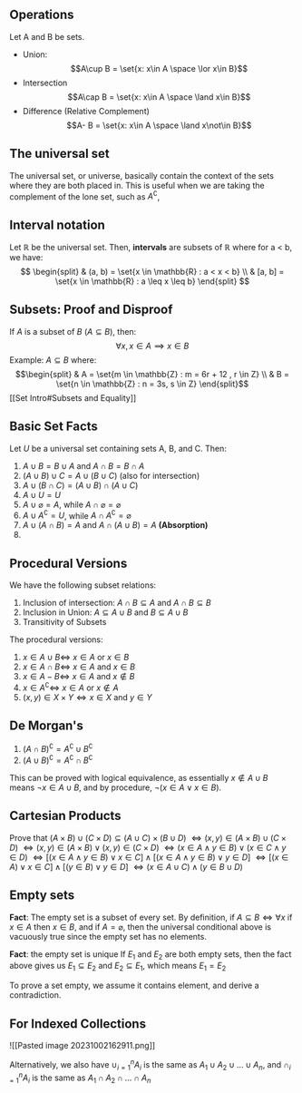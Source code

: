 ## Operations
Let A and B be sets.
- Union: 
$$A\cup B = \set{x: x\in A \space \lor x\in B}$$
- Intersection
$$A\cap B = \set{x: x\in A \space \land x\in B}$$
- Difference (Relative Complement)
$$A- B = \set{x: x\in A \space \land x\not\in B}$$
## The universal set
The universal set, or universe, basically contain the context of the sets where they are both placed in. This is useful when we are taking the complement of the lone set, such as $A^\complement$, 

## Interval notation
Let $\mathbb{R}$ be the universal set. Then, **intervals** are subsets of $\mathbb{R}$ where for a < b, we have: 
$$
\begin{split}
& (a, b) = \set{x \in \mathbb{R} : a < x < b} \\
& [a, b] = \set{x \in \mathbb{R} : a \leq x \leq b}
\end{split}
$$
## Subsets: Proof and Disproof
If $A$ is a subset of $B$ ($A \subseteq B$), then: 
$$\forall x, x \in A \implies x\in B$$
Example: $A \subseteq B$ where: 
$$\begin{split}
& A = \set{m \in \mathbb{Z} : m = 6r + 12 , r \in Z} \\
& B = \set{n \in \mathbb{Z} : n = 3s, s \in Z}
\end{split}$$
[[Set Intro#Subsets and Equality]]
## Basic Set Facts
Let $U$ be a universal set containing sets A, B, and C. Then: 
1. $A\cup B = B \cup A$ and $A\cap B = B \cap A$
2. $(A\cup B) \cup C = A \cup (B \cup C)$ (also for intersection)
3. $A\cup (B \cap C) = (A \cup B) \cap (A\cup C)$
4. $A \cup U = U$
5. $A \cup \varnothing = A$, while $A \cap \varnothing = \varnothing$
6. $A \cup A^\complement = U$, while $A \cap A^\complement = \varnothing$
7. $A\cup (A \cap B) = A$ and $A\cap (A \cup B) = A$ **(Absorption)**
8. 

## Procedural Versions
We have the following subset relations: 
1. Inclusion of intersection: $A \cap B \subseteq A$ and $A \cap B \subseteq B$
3. Inclusion in Union: $A \subseteq A \cup B$ and $B \subseteq A \cup B$
4. Transitivity of Subsets 

The procedural versions: 
1. $x \in A \cup B \Longleftrightarrow$ $x \in A$ or $x \in B$
2. $x \in A \cap B \Longleftrightarrow$ $x \in A$ and $x \in B$
3. $x \in A - B \Longleftrightarrow$ $x \in A$ and $x \not\in B$
4. $x \in A^\complement\Longleftrightarrow$ $x \in A$ or $x \not\in A$
5. $(x, y) \in X \times Y \Longleftrightarrow x \in X$ and $y \in Y$

## De Morgan's
1. $(A \cap B)^\complement = A^\complement \cup B^\complement$
2. $(A \cup B)^\complement = A^\complement \cap B^\complement$

This can be proved with logical equivalence, as essentially $x \not \in A\cup B$ means $\lnot x \in A\cup B$, and by procedure, $\lnot (x \in A \lor x \in B)$.

## Cartesian Products
Prove that $(A \times B) \cup (C \times D) \subseteq (A \cup C) \times (B \cup D)$
$\Longleftrightarrow (x, y) \in (A \times B) \cup (C \times D)$
$\Longleftrightarrow (x, y) \in (A \times B) \lor (x, y) \in (C \times D)$
$\Longleftrightarrow (x \in A \land y \in B) \lor (x \in C \land y \in D)$
$\Longleftrightarrow [(x \in A \land y \in B) \lor x \in C] \land [(x \in A \land y \in B) \lor y \in D]$
$\Longleftrightarrow [(x \in A) \lor x \in C] \land [(y \in B) \lor y \in D]$
$\Longleftrightarrow (x \in A \cup C) \land (y \in B \cup D)$
## Empty sets
**Fact**: The empty set is a subset of every set.
By definition, if $A \subseteq B \Longleftrightarrow \forall x$ if $x \in A$ then $x\in B$, and if $A = \varnothing$, then the universal conditional above is vacuously true since the empty set has no elements. 

**Fact**: the empty set is unique
If $E_1$ and $E_2$ are both empty sets, then the fact above gives us $E_1 \subseteq E_2$ and $E_2 \subseteq E_1$, which means $E_1 = E_2$

To prove a set empty, we assume it contains element, and derive a contradiction.

## For Indexed Collections
![[Pasted image 20231002162911.png]]

Alternatively, we also have $\cup^n_{i = 1}A_i$ is the same as $A_1 \cup A_2 \cup ...\cup A_n$, and $\cap^n_{i = 1}A_i$ is the same as $A_1 \cap A_2 \cap ...\cap A_n$